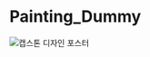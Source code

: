 # Painting_Dummy

![캡스톤 디자인 포스터](https://github.com/user-attachments/assets/b542418b-783b-4696-a272-3d40d79bc223)
